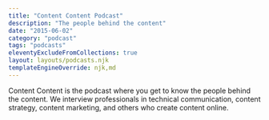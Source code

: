 ```yaml
---
title: "Content Content Podcast"
description: "The people behind the content"
date: "2015-06-02"
category: "podcast"
tags: "podcasts"
eleventyExcludeFromCollections: true
layout: layouts/podcasts.njk
templateEngineOverride: njk,md
---
```


Content Content is the podcast where you get to know the people behind the content. We interview professionals in technical communication, content strategy, content marketing, and others who create content online.

